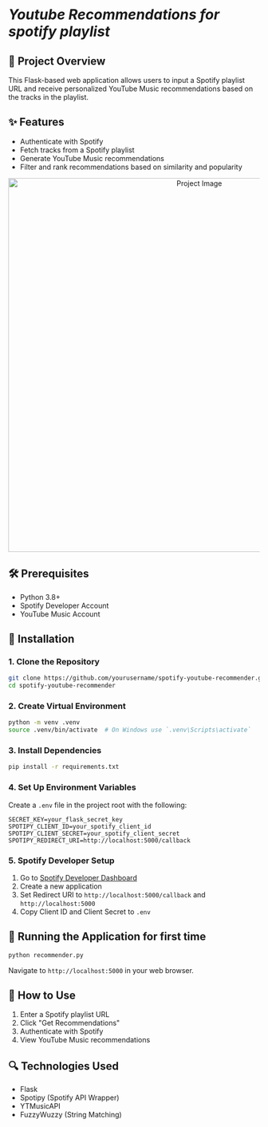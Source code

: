 # *Youtube Recommendations for spotify playlist*
## 📌 Project Overview

This Flask-based web application allows users to input a Spotify playlist URL and receive personalized YouTube Music recommendations based on the tracks in the playlist.

## ✨ Features

- Authenticate with Spotify
- Fetch tracks from a Spotify playlist
- Generate YouTube Music recommendations
- Filter and rank recommendations based on similarity and popularity

<div align="center">
  <img src="https://github.com/user-attachments/assets/03aa3e17-6326-4f1d-a068-c386773afd1a" alt="Project Image" width="750"/>
</div>

## 🛠 Prerequisites

- Python 3.8+
- Spotify Developer Account
- YouTube Music Account

## 🔧 Installation

### 1. Clone the Repository
```bash
git clone https://github.com/yourusername/spotify-youtube-recommender.git
cd spotify-youtube-recommender
```

### 2. Create Virtual Environment
```bash
python -m venv .venv
source .venv/bin/activate  # On Windows use `.venv\Scripts\activate`
```

### 3. Install Dependencies
```bash
pip install -r requirements.txt
```

### 4. Set Up Environment Variables
Create a `.env` file in the project root with the following:
```
SECRET_KEY=your_flask_secret_key
SPOTIPY_CLIENT_ID=your_spotify_client_id
SPOTIPY_CLIENT_SECRET=your_spotify_client_secret
SPOTIPY_REDIRECT_URI=http://localhost:5000/callback
```

### 5. Spotify Developer Setup
1. Go to [Spotify Developer Dashboard](https://developer.spotify.com/dashboard/)
2. Create a new application
3. Set Redirect URI to `http://localhost:5000/callback` and `http://localhost:5000`
4. Copy Client ID and Client Secret to `.env`

## 🚀 Running the Application for first time

```bash
python recommender.py
```

Navigate to `http://localhost:5000` in your web browser.

## 📝 How to Use

1. Enter a Spotify playlist URL
2. Click "Get Recommendations"
3. Authenticate with Spotify
4. View YouTube Music recommendations

## 🔍 Technologies Used

- Flask
- Spotipy (Spotify API Wrapper)
- YTMusicAPI
- FuzzyWuzzy (String Matching)




